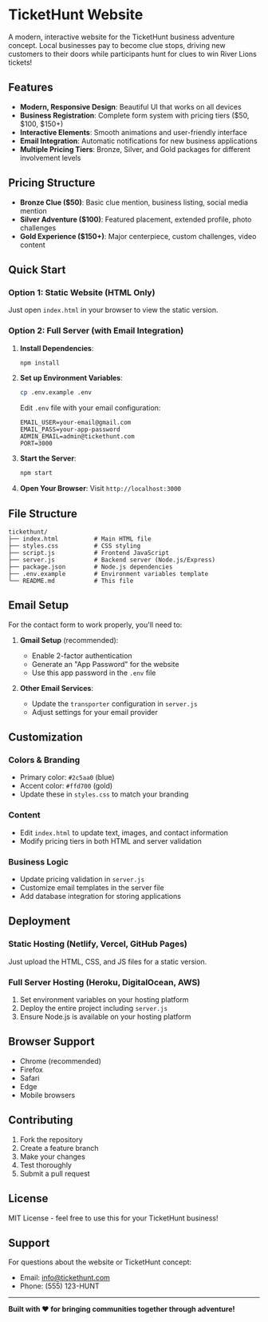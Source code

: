# TicketHunt Website

A modern, interactive website for the TicketHunt business adventure concept. Local businesses pay to become clue stops, driving new customers to their doors while participants hunt for clues to win River Lions tickets!

## Features

- **Modern, Responsive Design**: Beautiful UI that works on all devices
- **Business Registration**: Complete form system with pricing tiers ($50, $100, $150+)
- **Interactive Elements**: Smooth animations and user-friendly interface
- **Email Integration**: Automatic notifications for new business applications
- **Multiple Pricing Tiers**: Bronze, Silver, and Gold packages for different involvement levels

## Pricing Structure

- **Bronze Clue ($50)**: Basic clue mention, business listing, social media mention
- **Silver Adventure ($100)**: Featured placement, extended profile, photo challenges
- **Gold Experience ($150+)**: Major centerpiece, custom challenges, video content

## Quick Start

### Option 1: Static Website (HTML Only)
Just open `index.html` in your browser to view the static version.

### Option 2: Full Server (with Email Integration)

1. **Install Dependencies**:
   ```bash
   npm install
   ```

2. **Set up Environment Variables**:
   ```bash
   cp .env.example .env
   ```
   Edit `.env` file with your email configuration:
   ```
   EMAIL_USER=your-email@gmail.com
   EMAIL_PASS=your-app-password
   ADMIN_EMAIL=admin@tickethunt.com
   PORT=3000
   ```

3. **Start the Server**:
   ```bash
   npm start
   ```

4. **Open Your Browser**:
   Visit `http://localhost:3000`

## File Structure

```
tickethunt/
├── index.html          # Main HTML file
├── styles.css          # CSS styling
├── script.js           # Frontend JavaScript
├── server.js           # Backend server (Node.js/Express)
├── package.json        # Node.js dependencies
├── .env.example        # Environment variables template
└── README.md           # This file
```

## Email Setup

For the contact form to work properly, you'll need to:

1. **Gmail Setup** (recommended):
   - Enable 2-factor authentication
   - Generate an "App Password" for the website
   - Use this app password in the `.env` file

2. **Other Email Services**:
   - Update the `transporter` configuration in `server.js`
   - Adjust settings for your email provider

## Customization

### Colors & Branding
- Primary color: `#2c5aa0` (blue)
- Accent color: `#ffd700` (gold)
- Update these in `styles.css` to match your branding

### Content
- Edit `index.html` to update text, images, and contact information
- Modify pricing tiers in both HTML and server validation

### Business Logic
- Update pricing validation in `server.js`
- Customize email templates in the server file
- Add database integration for storing applications

## Deployment

### Static Hosting (Netlify, Vercel, GitHub Pages)
Just upload the HTML, CSS, and JS files for a static version.

### Full Server Hosting (Heroku, DigitalOcean, AWS)
1. Set environment variables on your hosting platform
2. Deploy the entire project including `server.js`
3. Ensure Node.js is available on your hosting platform

## Browser Support

- Chrome (recommended)
- Firefox
- Safari
- Edge
- Mobile browsers

## Contributing

1. Fork the repository
2. Create a feature branch
3. Make your changes
4. Test thoroughly
5. Submit a pull request

## License

MIT License - feel free to use this for your TicketHunt business!

## Support

For questions about the website or TicketHunt concept:
- Email: info@tickethunt.com
- Phone: (555) 123-HUNT

---

**Built with ❤️ for bringing communities together through adventure!**
